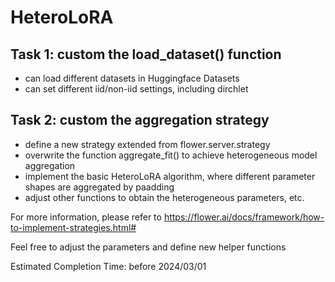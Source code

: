 # HeteroLoRA

## Task 1: custom the load_dataset() function
* can load different datasets in Huggingface Datasets
* can set different iid/non-iid settings, including dirchlet

## Task 2: custom the aggregation strategy
* define a new strategy extended from flower.server.strategy
* overwrite the function aggregate_fit() to achieve heterogeneous model aggregation
* implement the basic HeteroLoRA algorithm, where different parameter shapes are aggregated by paadding
* adjust other functions to obtain the heterogeneous parameters, etc.

For more information, please refer to https://flower.ai/docs/framework/how-to-implement-strategies.html#

Feel free to adjust the parameters and define new helper functions

Estimated Completion Time: before 2024/03/01
